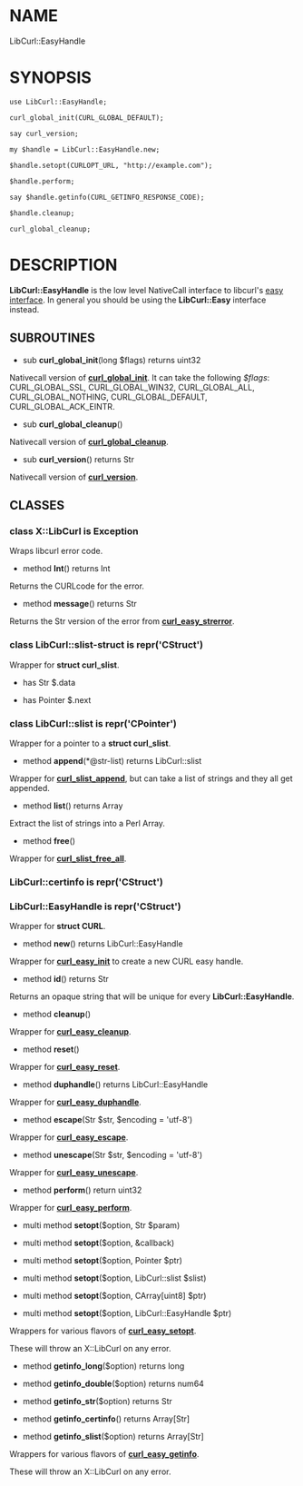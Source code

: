 NAME
====

LibCurl::EasyHandle

SYNOPSIS
========

    use LibCurl::EasyHandle;

    curl_global_init(CURL_GLOBAL_DEFAULT);

    say curl_version;

    my $handle = LibCurl::EasyHandle.new;

    $handle.setopt(CURLOPT_URL, "http://example.com");

    $handle.perform;

    say $handle.getinfo(CURL_GETINFO_RESPONSE_CODE);

    $handle.cleanup;

    curl_global_cleanup;

DESCRIPTION
===========

**LibCurl::EasyHandle** is the low level NativeCall interface to libcurl's [easy interface](https://curl.haxx.se/libcurl/c/libcurl-easy.html). In general you should be using the **LibCurl::Easy** interface instead.

SUBROUTINES
-----------

  * sub **curl_global_init**(long $flags) returns uint32

Nativecall version of [**curl_global_init**](https://curl.haxx.se/libcurl/c/curl_global_init.html). It can take the following *$flags*: CURL_GLOBAL_SSL, CURL_GLOBAL_WIN32, CURL_GLOBAL_ALL, CURL_GLOBAL_NOTHING, CURL_GLOBAL_DEFAULT, CURL_GLOBAL_ACK_EINTR.

  * sub **curl_global_cleanup**()

Nativecall version of [**curl_global_cleanup**](https://curl.haxx.se/libcurl/c/curl_global_cleanup.html).

  * sub **curl_version**() returns Str

Nativecall version of [**curl_version**](https://curl.haxx.se/libcurl/c/curl_version.html).

CLASSES
-------

### class **X::LibCurl** is Exception

Wraps libcurl error code.

  * method **Int**() returns Int

Returns the CURLcode for the error.

  * method **message**() returns Str

Returns the Str version of the error from [**curl_easy_strerror**](https://curl.haxx.se/libcurl/c/curl_easy_strerror.html).

### class **LibCurl::slist-struct** is repr('CStruct')

Wrapper for **struct curl_slist**.

  * has Str $.data

  * has Pointer $.next

### class **LibCurl::slist** is repr('CPointer')

Wrapper for a pointer to a **struct curl_slist**.

  * method **append**(*@str-list) returns LibCurl::slist

Wrapper for [**curl_slist_append**](https://curl.haxx.se/libcurl/c/curl_slist_append.html), but can take a list of strings and they all get appended.

  * method **list**() returns Array

Extract the list of strings into a Perl Array.

  * method **free**()

Wrapper for [**curl_slist_free_all**](https://curl.haxx.se/libcurl/c/curl_slist_free_all.html).

### **LibCurl::certinfo** is repr('CStruct')

### **LibCurl::EasyHandle** is repr('CStruct')

Wrapper for **struct CURL**.

  * method **new**() returns LibCurl::EasyHandle

Wrapper for [**curl_easy_init**](https://curl.haxx.se/libcurl/c/curl_easy_init.html) to create a new CURL easy handle.

  * method **id**() returns Str

Returns an opaque string that will be unique for every **LibCurl::EasyHandle**.

  * method **cleanup**()

Wrapper for [**curl_easy_cleanup**](https://curl.haxx.se/libcurl/c/curl_easy_cleanup.html).

  * method **reset**()

Wrapper for [**curl_easy_reset**](https://curl.haxx.se/libcurl/c/curl_easy_reset.html).

  * method **duphandle**() returns LibCurl::EasyHandle

Wrapper for [**curl_easy_duphandle**](https://curl.haxx.se/libcurl/c/curl_easy_duphandle.html).

  * method **escape**(Str $str, $encoding = 'utf-8')

Wrapper for [**curl_easy_escape**](https://curl.haxx.se/libcurl/c/curl_easy_escape.html).

  * method **unescape**(Str $str, $encoding = 'utf-8')

Wrapper for [**curl_easy_unescape**](https://curl.haxx.se/libcurl/c/curl_easy_unescape.html).

  * method **perform**() return uint32

Wrapper for [**curl_easy_perform**](https://curl.haxx.se/libcurl/c/curl_easy_perform.html).

  * multi method **setopt**($option, Str $param)

  * multi method **setopt**($option, &callback)

  * multi method **setopt**($option, Pointer $ptr)

  * multi method **setopt**($option, LibCurl::slist $slist)

  * multi method **setopt**($option, CArray[uint8] $ptr)

  * multi method **setopt**($option, LibCurl::EasyHandle $ptr)

Wrappers for various flavors of  [**curl_easy_setopt**](https://curl.haxx.se/libcurl/c/curl_easy_setopt.html).

These will throw an X::LibCurl on any error.

  * method **getinfo_long**($option) returns long

  * method **getinfo_double**($option) returns num64

  * method **getinfo_str**($option) returns Str

  * method **getinfo_certinfo**() returns Array[Str]

  * method **getinfo_slist**($option) returns Array[Str]

Wrappers for various flavors of  [**curl_easy_getinfo**](https://curl.haxx.se/libcurl/c/curl_easy_getinfo.html).

These will throw an X::LibCurl on any error.
